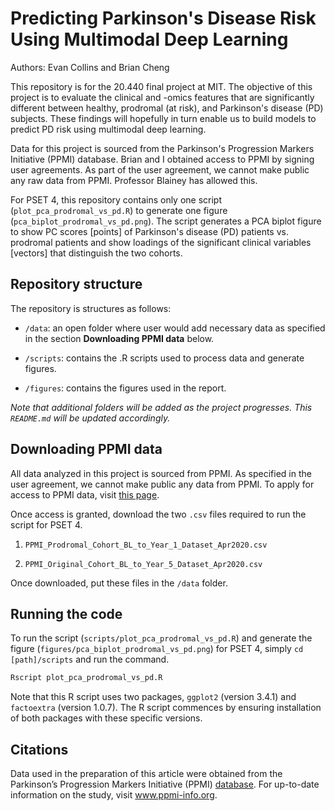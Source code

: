 # Predicting Parkinson's Disease Risk Using Multimodal Deep Learning

Authors: Evan Collins and Brian Cheng

This repository is for the 20.440 final project at MIT. The objective of this project is to evaluate the clinical and -omics features that are significantly different between healthy, prodromal (at risk), and Parkinson's disease (PD) subjects. These findings will hopefully in turn enable us to build models to predict PD risk using multimodal deep learning.

Data for this project is sourced from the Parkinson's Progression Markers Initiative (PPMI) database. Brian and I obtained access to PPMI by signing user agreements. As part of the user agreement, we cannot make public any raw data from PPMI. Professor Blainey has allowed this.

For PSET 4, this repository contains only one script (`plot_pca_prodromal_vs_pd.R`) to generate one figure (`pca_biplot_prodromal_vs_pd.png`). The script generates a PCA biplot figure to show PC scores [points] of Parkinson's disease (PD) patients vs. prodromal patients and show loadings of the significant clinical variables [vectors] that distinguish the two cohorts.

## Repository structure

The repository is structures as follows:

- `/data`: an open folder where user would add necessary data as specified in the section **Downloading PPMI data** below.

- `/scripts`: contains the .R scripts used to process data and generate figures.

- `/figures`: contains the figures used in the report.

*Note that additional folders will be added as the project progresses. This `README.md` will be updated accordingly.*

## Downloading PPMI data

All data analyzed in this project is sourced from PPMI. As specified in the user agreement, we cannot make public any data from PPMI. To apply for access to PPMI data, visit [this page](https://www.ppmi-info.org/access-data-specimens/download-data). 

Once access is granted, download the two `.csv` files required to run the script for PSET 4.

1. `PPMI_Prodromal_Cohort_BL_to_Year_1_Dataset_Apr2020.csv`

2. `PPMI_Original_Cohort_BL_to_Year_5_Dataset_Apr2020.csv`

Once downloaded, put these files in the `/data` folder.

## Running the code

To run the script (`scripts/plot_pca_prodromal_vs_pd.R`) and generate the figure (`figures/pca_biplot_prodromal_vs_pd.png`) for PSET 4, simply `cd [path]/scripts` and run the command. 

```bash
Rscript plot_pca_prodromal_vs_pd.R
```

Note that this R script uses two packages, `ggplot2` (version 3.4.1) and `factoextra` (version 1.0.7). The R script commences by ensuring installation of both packages with these specific versions.

## Citations

Data used in the preparation of this article were obtained from the Parkinson’s Progression Markers Initiative (PPMI) [database](www.ppmi-info.org/access-data-specimens/download-data). For up-to-date information on the study, visit www.ppmi-info.org.








